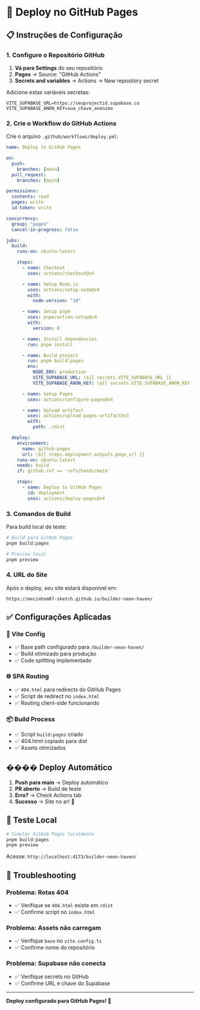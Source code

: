 # 🚀 Deploy no GitHub Pages

## 📋 Instruções de Configuração

### 1. Configure o Repositório GitHub

1. **Vá para Settings** do seu repositório
2. **Pages** → Source: "GitHub Actions"
3. **Secrets and variables** → Actions → New repository secret

Adicione estas variáveis secretas:

```
VITE_SUPABASE_URL=https://seuprojectid.supabase.co
VITE_SUPABASE_ANON_KEY=sua_chave_anonima
```

### 2. Crie o Workflow do GitHub Actions

Crie o arquivo `.github/workflows/deploy.yml`:

```yaml
name: Deploy to GitHub Pages

on:
  push:
    branches: [main]
  pull_request:
    branches: [main]

permissions:
  contents: read
  pages: write
  id-token: write

concurrency:
  group: "pages"
  cancel-in-progress: false

jobs:
  build:
    runs-on: ubuntu-latest

    steps:
      - name: Checkout
        uses: actions/checkout@v4

      - name: Setup Node.js
        uses: actions/setup-node@v4
        with:
          node-version: "18"

      - name: Setup pnpm
        uses: pnpm/action-setup@v4
        with:
          version: 8

      - name: Install dependencies
        run: pnpm install

      - name: Build project
        run: pnpm build:pages
        env:
          NODE_ENV: production
          VITE_SUPABASE_URL: \${{ secrets.VITE_SUPABASE_URL }}
          VITE_SUPABASE_ANON_KEY: \${{ secrets.VITE_SUPABASE_ANON_KEY }}

      - name: Setup Pages
        uses: actions/configure-pages@v4

      - name: Upload artifact
        uses: actions/upload-pages-artifact@v3
        with:
          path: ./dist

  deploy:
    environment:
      name: github-pages
      url: \${{ steps.deployment.outputs.page_url }}
    runs-on: ubuntu-latest
    needs: build
    if: github.ref == 'refs/heads/main'

    steps:
      - name: Deploy to GitHub Pages
        id: deployment
        uses: actions/deploy-pages@v4
```

### 3. Comandos de Build

Para build local de teste:

```bash
# Build para GitHub Pages
pnpm build:pages

# Preview local
pnpm preview
```

### 4. URL do Site

Após o deploy, seu site estará disponível em:

```
https://mecinhom07-sketch.github.io/builder-neon-haven/
```

## ✅ Configurações Aplicadas

### 🔧 Vite Config

- ✅ Base path configurado para `/builder-neon-haven/`
- ✅ Build otimizado para produção
- ✅ Code splitting implementado

### 🌐 SPA Routing

- ✅ `404.html` para redirects do GitHub Pages
- ✅ Script de redirect no `index.html`
- ✅ Routing client-side funcionando

### 📦 Build Process

- ✅ Script `build:pages` criado
- ✅ 404.html copiado para dist
- ✅ Assets otimizados

## ���� Deploy Automático

1. **Push para main** → Deploy automático
2. **PR aberto** → Build de teste
3. **Erro?** → Check Actions tab
4. **Sucesso** → Site no ar! 🎉

## 🧪 Teste Local

```bash
# Simular GitHub Pages localmente
pnpm build:pages
pnpm preview
```

Acesse: `http://localhost:4173/builder-neon-haven/`

## 🔧 Troubleshooting

### Problema: Rotas 404

- ✅ Verifique se `404.html` existe em `/dist`
- ✅ Confirme script no `index.html`

### Problema: Assets não carregam

- ✅ Verifique `base` no `vite.config.ts`
- ✅ Confirme nome do repositório

### Problema: Supabase não conecta

- ✅ Verifique secrets no GitHub
- ✅ Confirme URL e chave do Supabase

---

**Deploy configurado para GitHub Pages! 🚀**
